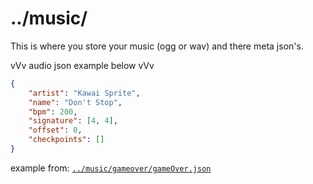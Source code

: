# ../music/
This is where you store your music (ogg or wav) and there meta json's.

vVv audio json example below vVv
```json
{
	"artist": "Kawai Sprite",
	"name": "Don't Stop",
	"bpm": 200,
	"signature": [4, 4],
	"offset": 0,
	"checkpoints": []
}
```
example from: [`../music/gameover/gameOver.json`](https://github.com/Funkin-Imaginative/imaginative.engine.dev/blob/main/engine/assets/music/gameover/gameOver.json)